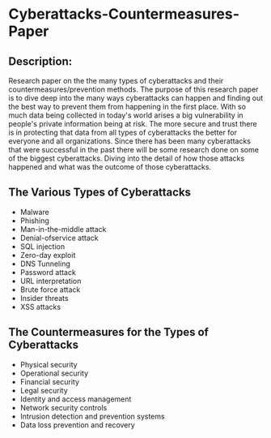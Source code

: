 # Cyberattacks-Countermeasures-Paper

## Description:
Research paper on the the many types of cyberattacks and their countermeasures/prevention methods. The purpose of this research paper is to dive deep into the many ways cyberattacks can happen and finding out the best way to prevent them from happening in the first place. With so much data being collected in today's world arises a big vulnerability in people's private information being at risk. The more secure and trust there is in protecting that data from all types of cyberattacks the better for everyone and all organizations. Since there has been many cyberattacks that were successful in the past there will be some research done on some of the biggest cyberattacks. Diving into the detail of how those attacks happened and what was the outcome of those cyberattacks.

## The Various Types of Cyberattacks 
- Malware
- Phishing
- Man-in-the-middle attack
- Denial-ofservice attack
- SQL injection
- Zero-day exploit
- DNS Tunneling
- Password attack
- URL interpretation
- Brute force attack
- Insider threats
- XSS attacks

## The Countermeasures for the Types of Cyberattacks
- Physical security
- Operational security
- Financial security
- Legal security
- Identity and access management
- Network security controls
- Intrusion detection and prevention systems
- Data loss prevention and recovery
